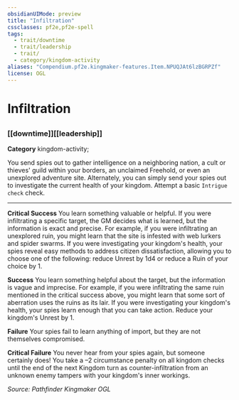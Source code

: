 ```yaml
---
obsidianUIMode: preview
title: "Infiltration"
cssclasses: pf2e,pf2e-spell
tags:
  - trait/downtime
  - trait/leadership
  - trait/
  - category/kingdom-activity
aliases: "Compendium.pf2e.kingmaker-features.Item.NPUQJAt6lzBGRPZf"
license: OGL
---
```

# Infiltration
## 
### [[downtime]][[leadership]]

**Category** kingdom-activity; 




You send spies out to gather intelligence on a neighboring nation, a cult or thieves' guild within your borders, an unclaimed Freehold, or even an unexplored adventure site. Alternately, you can simply send your spies out to investigate the current health of your kingdom. Attempt a basic `Intrigue check` check.

* * *

**Critical Success** You learn something valuable or helpful. If you were infiltrating a specific target, the GM decides what is learned, but the information is exact and precise. For example, if you were infiltrating an unexplored ruin, you might learn that the site is infested with web lurkers and spider swarms. If you were investigating your kingdom's health, your spies reveal easy methods to address citizen dissatisfaction, allowing you to choose one of the following: reduce Unrest by 1d4 or reduce a Ruin of your choice by 1.

**Success** You learn something helpful about the target, but the information is vague and imprecise. For example, if you were infiltrating the same ruin mentioned in the critical success above, you might learn that some sort of aberration uses the ruins as its lair. If you were investigating your kingdom's health, your spies learn enough that you can take action. Reduce your kingdom's Unrest by 1.

**Failure** Your spies fail to learn anything of import, but they are not themselves compromised.

**Critical Failure** You never hear from your spies again, but someone certainly does! You take a –2 circumstance penalty on all kingdom checks until the end of the next Kingdom turn as counter-infiltration from an unknown enemy tampers with your kingdom's inner workings.

*Source: Pathfinder Kingmaker*
*OGL*